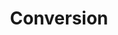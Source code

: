 ---
title       : Conversion
key         : CP-CV
skills      : Behaviour, Mindset, Competency, Persuasion
difficulty  : medium
area        : competency

questions :
    - "CP-CV-01: Tell me about a time when you exerted influence on high-level executives during a high-pressure situation. Describe the techniques you have used to subtly influence customers at all levels of an organisation."
    - "CP-CV-02: Tell me about your most successful customer conversion experience."
    - "CP-CV-03: Tell me about your most challenging customer conversion experience."
desirable :
    - Researched competitor offerings to highlight the unique value of a product/service
    - Gathered relevant information to determine customer goals
    - Diagnosed customer problems and prescribed a product/service solution
    - Thoroughly addressed concerns regarding product/service offerings, which led to product/service adoption
    - Successfully communicated the value of a product/service, even in high -pressure situations
bonus_points :
    - Researched industry trends and competitor offerings to highlight the unique value of a product/service
    - Gathered relevant information to determine customer goals and aligned them to product/service offerings
    - Diagnosed customer problems and prescribed a product/service solution
    - Thoroughly addressed concerns regarding product/service offerings, which led to long -term product/service adoption
    - Successfully communicated the value of a product/service to a new target market, even in high -pressure situations
---